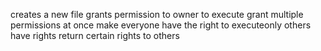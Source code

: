 creates a new file
grants permission to owner to execute
grant multiple permissions at once
make everyone have the right to executeonly others have rights
return certain rights to others
